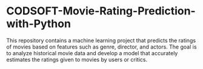 # CODSOFT-Movie-Rating-Prediction-with-Python
This repository contains a machine learning project that predicts the ratings of movies based on features such as genre, director, and actors. The goal is to analyze historical movie data and develop a model that accurately estimates the ratings given to movies by users or critics.
